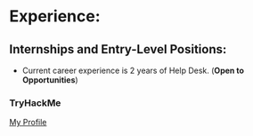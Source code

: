 # **Experience:**

## Internships and Entry-Level Positions:
- Current career experience is 2 years of Help Desk. (**Open to Opportunities**)

### TryHackMe
[My Profile](https://tryhackme.com/p/huntingrabbit1)